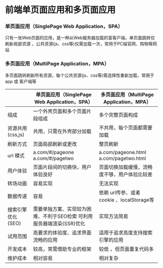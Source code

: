 # 前端单页面应用和多页面应用
### 单页面应用（SinglePage Web Application，SPA）
只有一张Web页面的应用，是一种从Web服务器加载的富客户端，单页面跳转仅刷新局部资源 ，公共资源(js、css等)仅需加载一次，常用于PC端官网、购物等网站
### 多页面应用（MultiPage Application，MPA）
多页面跳转刷新所有资源，每个公共资源(js、css等)需选择性重新加载，常用于 app 或 客户端等
<br/>

|             | 单页面应用（SinglePage Web Application，SPA）   |  多页面应用（MultiPage Application，MPA）  |
| --------   |  --------  |  -------- |
| 组成       | 一个外壳页面和多个页面片段组成     |  多个完整页面构成   |
| 资源共用(css,js)       |共用，只需在外壳部分加载      |   不共用，每个页面都需要加载   |
| 刷新方式     | 页面局部刷新或更改     |   整页刷新  |
| url 模式     | a.com/#/pageone<br> a.com/#/pagetwo     |   a.com/pageone.html<br> a.com/pagetwo.html  |
| 用户体验     | 页面片段间的切换快，用户体验良好     |   页面切换加载缓慢，流畅度不够，用户体验比较差  |
| 转场动画     | 容易实现     |   无法实现 |
| 数据传递	     | 容易     |   依赖 url传参、或者cookie 、localStorage等  |
| 搜索引擎优化(SEO)     | 需要单独方案、实现较为困难、不利于SEO检索 可利用服务器端渲染(SSR)优化     |   实现方法简易  |
| 试用范围    | 高要求的体验度、追求界面流畅的应用    |   适用于追求高度支持搜索引擎的应用  |
| 开发成本    | 较高，常需借助专业的框架    |  较低 ，但页面重复代码多  |
| 维护成本    |相对容易   |  相对复杂  |

